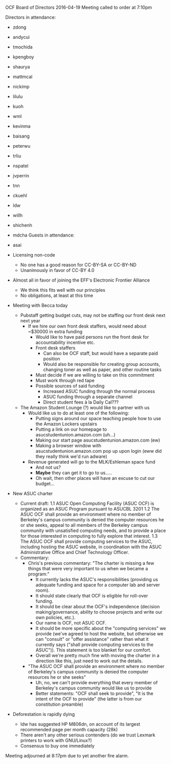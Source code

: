 OCF Board of Directors
2016-04-19
Meeting called to order at 7:10pm

Directors in attendance:
 - zdong
 - andycui
 - tmochida
 - kpengboy
 - shaurya
 - mattmcal
 - nickimp
 - lilulu
 - kuoh
 - wml
 - kevinma
 - baisang
 - peterwu
 - trliu
 - nspatel
 - jvperrin
 - tnn
 - ckuehl
 - ldw
 - willh
 - shichenh
 - mdcha
Guests in attendance:
 - asai

 - Licensing non-code
    - No one has a good reason for CC-BY-SA or CC-BY-ND
    - Unanimously in favor of CC-BY 4.0
 - Almost all in favor of joining the EFF's Electronic Frontier Alliance
    - We think this fits well with our principles
    - No obligations, at least at this time
 - Meeting with Becca today
    - Pubstaff getting budget cuts, may not be staffing our front desk
      next next year
       - If we hire our own front desk staffers, would need about ~$30000 in
         extra funding
          - Would like to have paid persons run the front desk for
            accountability incentive etc.
          - Front desk staffers
             - Can also be OCF staff, but would have a separate paid position
             - Would also be responsible for creating group accounts, changing
               toner as well as paper, and other routine tasks
          - Must decide if we are willing to take on this commitment
          - Must work through red tape
          - Possible sources of said funding
             - Increased ASUC funding through the normal process
             - ASUC funding through a separate channel
             - Direct student fees à la Daily Cal???
    - The Amazon Student Lounge (?) would like to partner with us
       - Would like us to do at least one of the following:
          - Putting signs around our space teaching people how to use the
            Amazon Lockers upstairs
          - Putting a link on our homepage to asucstudentunion.amazon.com
            (uh...)
          - Making our start page asucstudentunion.amazon.com (ew)
          - Making a browser window with asucstudentunion.amazon.com pop up
            upon login (eww did they really think we'd run adware)
       - Revenue generated will go to the MLK/Eshleman space fund
          - And not us?
          - __Maybe__ they can get it to go to us.....
          - Oh wait, then other places will have an excuse to cut our budget...
 - New ASUC charter
    - Current draft:
          1.1    ASUC Open Computing Facility (ASUC OCF) is organized as an
                 ASUC Program pursuant to ASUCBL 3201
          1.2    The ASUC OCF shall provide an environment where no member of
                 Berkeley's campus community is denied the computer resources
                 he or she seeks, appeal to all members of the Berkeley campus
                 community with unsatisfied computing needs, and to provide a
                 place for those interested in computing to fully explore that
                 interest.
          1.3    The ASUC OCF shall provide computing services to the ASUC,
                 including hosting the ASUC website, in coordination with the
                 ASUC Administrative Office and Chief Technology Officer.
    - Commentary:
       - Chris's previous commentary: "The charter is missing a few things that
         were very important to us when we became a program:"
          - It currently lacks the ASUC's responsibilities (providing us
            adequate funding and space for a computer lab and server room).
          - It should state clearly that OCF is eligible for roll-over funding.
          - It should be clear about the OCF's independence (decision
            making/governance, ability to choose projects and write our own
            policies, etc.).
          - Our name is OCF, not ASUC OCF.
          - It should be more specific about the "computing services" we provide
            (we've agreed to host the website, but otherwise we can "consult"
            or "offer assistance" rather than what it currently says ("shall
            provide computing services to the ASUC")). This statement is too
            blanket for our comfort.
          - Overall we're pretty much fine with moving the charter in a
            direction like this, just need to work out the details.
       - "The ASUC OCF shall provide an environment where no member of
         Berkeley's campus community is denied the computer resources he or she
         seeks"
          - Uh, no, we can't provide everything that every member of Berkeley's
            campus community would like us to provide
          - Better statements: "OCF shall seek to provide", "It is the intent
            of the OCF to provide" (the latter is from our constitution
            preamble)
 - Deforestation is rapidly dying
    - ldw has suggested HP M806dn, on account of its largest recommended page
      per month capacity (28k)
    - There aren't any other serious contenders (do we trust Lexmark printers
      to work with GNU/Linux?)
    - Consensus to buy one immediately

Meeting adjourned at 8:17pm due to yet another fire alarm.

